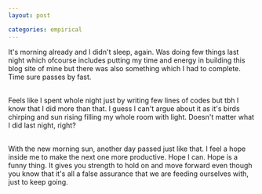 ```yaml
---
layout: post

categories: empirical
---
```


It's morning already and I didn't sleep, again. Was doing few things last night which ofcourse includes putting my time and energy in 
building this blog site of mine but there was also something which I had to complete. Time sure passes by fast.<br/><br/>


Feels like I spent whole night just by writing few lines of codes but tbh I know that I did more than that. I guess I can't argue about it as it's birds chirping and sun rising filling my whole room with light. Doesn't matter what I did last night, right?<br/><br/>


With the new morning sun, another day passed just like that. I feel a hope inside me to make the next one more productive. Hope I can.
Hope is a funny thing. It gives you strength to hold on and move forward even though you know that it's all a false assurance that we are feeding ourselves with, just to keep going.
